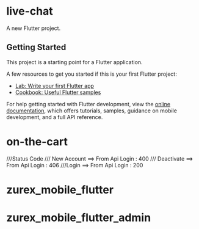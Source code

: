 # live-chat

A new Flutter project.

## Getting Started

This project is a starting point for a Flutter application.

A few resources to get you started if this is your first Flutter project:

- [Lab: Write your first Flutter app](https://docs.flutter.dev/get-started/codelab)
- [Cookbook: Useful Flutter samples](https://docs.flutter.dev/cookbook)

For help getting started with Flutter development, view the
[online documentation](https://docs.flutter.dev/), which offers tutorials,
samples, guidance on mobile development, and a full API reference.
# on-the-cart


///Status Code
/// New Account ==> From Api Login : 400
/// Deactivate ==> From Api Login : 406
///Login ==> From Api Login : 200
`
`
# zurex_mobile_flutter
# zurex_mobile_flutter_admin
